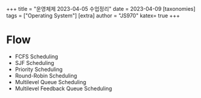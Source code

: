 +++
title = "운영체제 2023-04-05 수업정리"
date = 2023-04-09
[taxonomies]
tags = ["Operating System"]
[extra]
author = "JS970"
katex= true
+++
# Flow
- FCFS Scheduling
- SJF Scheduling
- Priority Scheduling
- Round-Robin Scheduling
- Multilevel Queue Scheduling
- Multilevel Feedback Queue Scheduling